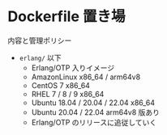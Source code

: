 # Dockerfile 置き場

内容と管理ポリシー

- `erlang/` 以下
  - Erlang/OTP 入りイメージ
  - AmazonLinux x86_64 / arm64v8
  - CentOS 7 x86_64
  - RHEL 7 / 8 / 9 x86_64
  - Ubuntu 18.04 / 20.04 / 22.04 x86_64
  - Ubuntu 20.04 / 22.04 arm64v8 版あり
  - Erlang/OTP のリリースに追従していく
